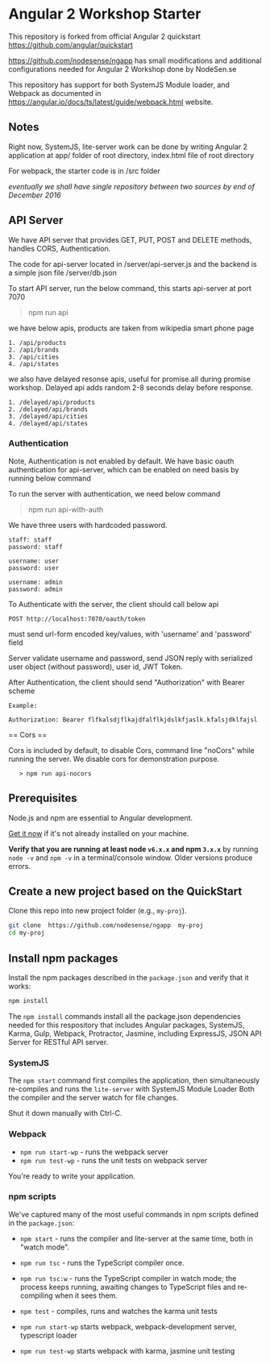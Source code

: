 # Angular 2 Workshop Starter

This repository is forked from official Angular 2 quickstart https://github.com/angular/quickstart

https://github.com/nodesense/ngapp has small modifications and additional configurations needed for Angular 2 Workshop 
done by NodeSen.se
 
This repository has support for both SystemJS Module loader, and Webpack as documented in https://angular.io/docs/ts/latest/guide/webpack.html website. 
 
## Notes

Right now, SystemJS, lite-server work can be done by writing Angular 2 application at app/ folder of root directory, index.html file of root directory

For webpack, the starter code is in /src folder

*eventually we shall have single repository between two sources by end of December 2016*


## API Server

We have API server that provides GET, PUT, POST and DELETE methods, handles CORS, Authentication.

The code for api-server located in /server/api-server.js
and the backend is a simple json file /server/db.json

To start API server, run the below command, this starts api-server at port 7070

> npm run api

we have below apis, products are taken from wikipedia smart phone page

    1. /api/products
    2. /api/brands
    3. /api/cities
    4. /api/states
    
we also have delayed resonse apis, useful for promise.all during promise workshop. Delayed api adds random 2-8 seconds delay before response.

    1. /delayed/api/products
    2. /delayed/api/brands
    3. /delayed/api/cities
    4. /delayed/api/states

### Authentication

Note, Authentication is not enabled by default.
We have basic oauth authentication for api-server, which can be 
enabled on need basis by running below command 

To run the server with authentication, we need below command
 
   > npm run api-with-auth

We have three users with hardcoded password.

    staff: staff
    password: staff

    username: user
    password: user

    username: admin
    password: admin

To Authenticate with the server, the client should call below api

    POST http://localhost:7070/oauth/token

must send url-form encoded key/values, with 'username' and 'password' field


Server validate username and password, send JSON reply with serialized user object (without password), user id, JWT Token.

After Authentication, the client should send "Authorization" with Bearer scheme

    Example:

    Authorization: Bearer flfkalsdjflkajdfalflkjdslkfjaslk.kfalsjdklfajsl

    
== Cors ==

Cors is included by default, to disable Cors, command line "noCors" while running the server. We disable cors for demonstration purpose.

       > npm run api-nocors

## Prerequisites

Node.js and npm are essential to Angular development. 
    
<a href="https://docs.npmjs.com/getting-started/installing-node" target="_blank" title="Installing Node.js and updating npm">
Get it now</a> if it's not already installed on your machine.
 
**Verify that you are running at least node `v6.x.x` and npm `3.x.x`**
by running `node -v` and `npm -v` in a terminal/console window.
Older versions produce errors.
 
## Create a new project based on the QuickStart

Clone this repo into new project folder (e.g., `my-proj`).
```bash
git clone  https://github.com/nodesense/ngapp  my-proj
cd my-proj
```
   
## Install npm packages


Install the npm packages described in the `package.json` and verify that it works:

```bash
npm install
```
 
The `npm install` commands install all the package.json dependencies needed for this respository that includes
Angular packages, SystemJS, Karma, Gulp, Webpack, Protractor, Jasmine, including ExpressJS, JSON API Server
for RESTful API server.

### SystemJS
 
The `npm start` command first compiles the application, 
then simultaneously re-compiles and runs the `lite-server` with SystemJS Module Loader
Both the compiler and the server watch for file changes.

Shut it down manually with Ctrl-C.


### Webpack

* `npm run start-wp` - runs the webpack server
* `npm run test-wp` - runs the unit tests on webpack server

You're ready to write your application.



### npm scripts

We've captured many of the most useful commands in npm scripts defined in the `package.json`:

* `npm start` - runs the compiler and  lite-server at the same time, both in "watch mode".
* `npm run tsc` - runs the TypeScript compiler once.
* `npm run tsc:w` - runs the TypeScript compiler in watch mode; the process keeps running, awaiting changes to TypeScript files and re-compiling when it sees them.
* `npm test` - compiles, runs and watches the karma unit tests

* `npm run start-wp` starts webpack, webpack-development server, typescript loader
* `npm run test-wp` starts webpack with karma, jasmine unit testing




 